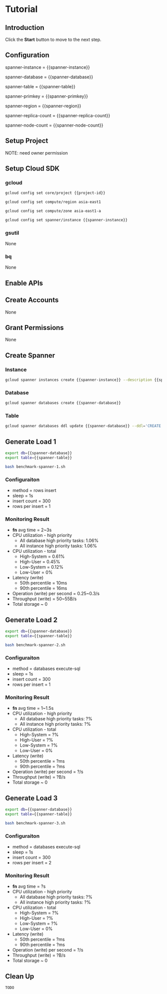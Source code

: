 # Tutorial

## Introduction

<walkthrough-tutorial-duration duration="30"></walkthrough-tutorial-duration>

Click the **Start** button to move to the next step.

## Configuration

<walkthrough-watcher-constant key="spanner-instance" value="spanner-00"></walkthrough-watcher-constant>
<walkthrough-watcher-constant key="spanner-database" value="db-00"></walkthrough-watcher-constant>
<walkthrough-watcher-constant key="spanner-table" value="table_00"></walkthrough-watcher-constant>
<walkthrough-watcher-constant key="spanner-primkey" value="uuid32"></walkthrough-watcher-constant>
<walkthrough-watcher-constant key="spanner-region" value="asia-east1"></walkthrough-watcher-constant>
<walkthrough-watcher-constant key="spanner-replica-count" value="3"></walkthrough-watcher-constant>
<walkthrough-watcher-constant key="spanner-node-count" value="1"></walkthrough-watcher-constant>

spanner-instance = {{spanner-instance}}

spanner-database = {{spanner-database}}

spanner-table = {{spanner-table}}

spanner-primkey = {{spanner-primkey}}

spanner-region = {{spanner-region}}

spanner-replica-count = {{spanner-replica-count}}

spanner-node-count = {{spanner-node-count}}

## Setup Project

<walkthrough-project-setup></walkthrough-project-setup>

<walkthrough-footnote>NOTE: need owner permission</walkthrough-footnote>

## Setup Cloud SDK

### gcloud

```bash
gcloud config set core/project {{project-id}}
```
```bash
gcloud config set compute/region asia-east1
```
```bash
gcloud config set compute/zone asia-east1-a
```
```bash
gcloud config set spanner/instance {{spanner-instance}}
```

### gsutil

None

### bq

None


## Enable APIs

<walkthrough-enable-apis apis="spanner.googleapis.com"></walkthrough-enable-apis>

## Create Accounts

None

## Grant Permissions

None

## Create Spanner

### Instance

```bash
gcloud spanner instances create {{spanner-instance}} --description {{spanner-instance}} --config=regional-{{spanner-region}} --nodes={{spanner-node-count}}
```

### Database

```bash
gcloud spanner databases create {{spanner-database}}
```

### Table

```bash
gcloud spanner databases ddl update {{spanner-database}} --ddl='CREATE TABLE {{spanner-table}} (uuid32 STRING(32) NOT NULL) PRIMARY KEY (uuid32)'
```

## Generate Load 1

```bash
export db={{spanner-database}}
export table={{spanner-table}}
```
```bash
bash benchmark-spanner-1.sh
```

### Configuraiton

* method = rows insert
* sleep = 1s
* insert count = 300
* rows per insert = 1

### Monitoring Result

* **fn** avg time = 2~3s
* CPU utilization - high priority
  * All database high priority tasks: 1.06%
  * All instance high priority tasks: 1.06%
* CPU utilization - total
  * High-System = 0.61%
  * High-User = 0.45%
  * Low-System = 0.12%
  * Low-User = 0%
* Latency (write)
  * 50th percentile = 10ms
  * 90th percentile = 16ms
* Operation (write) per second = 0.25~0.3/s
* Throughput (write) = 50~55B/s
* Total storage ~ 0

## Generate Load 2

```bash
export db={{spanner-database}}
export table={{spanner-table}}
```
```bash
bash benchmark-spanner-2.sh
```

### Configuraiton

* method = databases execute-sql
* sleep = 1s
* insert count = 300
* rows per insert = 1

### Monitoring Result

* **fn** avg time = 1~1.5s
* CPU utilization - high priority
  * All database high priority tasks: ?%
  * All instance high priority tasks: ?%
* CPU utilization - total
  * High-System = ?%
  * High-User = ?%
  * Low-System = ?%
  * Low-User = 0%
* Latency (write)
  * 50th percentile = ?ms
  * 90th percentile = ?ms
* Operation (write) per second = ?/s
* Throughput (write) = ?B/s
* Total storage ~ 0

## Generate Load 3

```bash
export db={{spanner-database}}
export table={{spanner-table}}
```
```bash
bash benchmark-spanner-3.sh
```

### Configuraiton

* method = databases execute-sql
* sleep = 1s
* insert count = 300
* rows per insert = 2

### Monitoring Result

* **fn** avg time = ?s
* CPU utilization - high priority
  * All database high priority tasks: ?%
  * All instance high priority tasks: ?%
* CPU utilization - total
  * High-System = ?%
  * High-User = ?%
  * Low-System = ?%
  * Low-User = 0%
* Latency (write)
  * 50th percentile = ?ms
  * 90th percentile = ?ms
* Operation (write) per second = ?/s
* Throughput (write) = ?B/s
* Total storage ~ 0


## Clean Up

```bash
TODO
```
